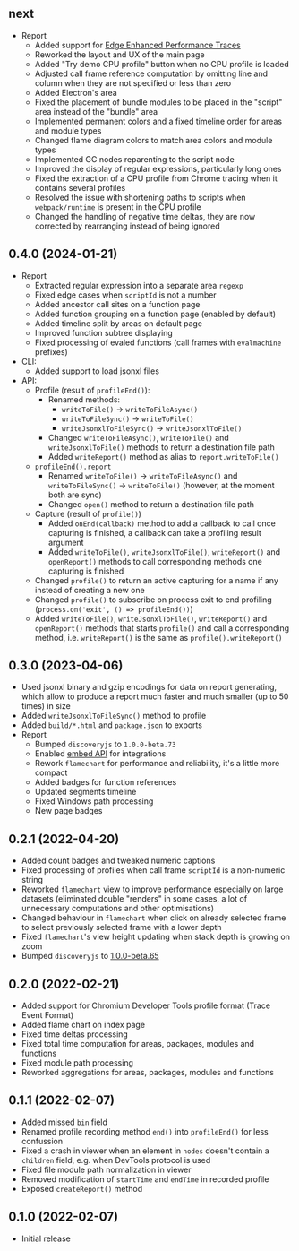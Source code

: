 ## next

- Report
    - Added support for [Edge Enhanced Performance Traces](https://learn.microsoft.com/en-us/microsoft-edge/devtools-guide-chromium/experimental-features/share-traces)
    - Reworked the layout and UX of the main page
    - Added "Try demo CPU profile" button when no CPU profile is loaded
    - Adjusted call frame reference computation by omitting line and column when they are not specified or less than zero
    - Added Electron's area
    - Fixed the placement of bundle modules to be placed in the "script" area instead of the "bundle" area
    - Implemented permanent colors and a fixed timeline order for areas and module types
    - Changed flame diagram colors to match area colors and module types
    - Implemented GC nodes reparenting to the script node
    - Improved the display of regular expressions, particularly long ones
    - Fixed the extraction of a CPU profile from Chrome tracing when it contains several profiles
    - Resolved the issue with shortening paths to scripts when `webpack/runtime` is present in the CPU profile
    - Changed the handling of negative time deltas, they are now corrected by rearranging instead of being ignored

## 0.4.0 (2024-01-21)

- Report
    - Extracted regular expression into a separate area `regexp`
    - Fixed edge cases when `scriptId` is not a number
    - Added ancestor call sites on a function page
    - Added function grouping on a function page (enabled by default)
    - Added timeline split by areas on default page
    - Improved function subtree displaying
    - Fixed processing of evaled functions (call frames with `evalmachine` prefixes)
- CLI:
    - Added support to load jsonxl files
- API:
    - Profile (result of `profileEnd()`):
        - Renamed methods:
            - `writeToFile()` -> `writeToFileAsync()`
            - `writeToFileSync()` -> `writeToFile()`
            - `writeJsonxlToFileSync()` -> `writeJsonxlToFile()`
        - Changed `writeToFileAsync()`, `writeToFile()` and `writeJsonxlToFile()` methods to return a destination file path
        - Added `writeReport()` method as alias to `report.writeToFile()`
    - `profileEnd().report`
        - Renamed `writeToFile()` -> `writeToFileAsync()` and `writeToFileSync()` -> `writeToFile()` (however, at the moment both are sync)
        - Changed `open()` method to return a destination file path
    - Capture (result of `profile()`)
        - Added `onEnd(callback)` method to add a callback to call once capturing is finished, a callback can take a profiling result argument
        - Added `writeToFile()`, `writeJsonxlToFile()`, `writeReport()` and `openReport()` methods to call corresponding methods one capturing is finished
    - Changed `profile()` to return an active capturing for a name if any instead of creating a new one
    - Changed `profile()` to subscribe on process exit to end profiling (`process.on('exit', () => profileEnd())`)
    - Added `writeToFile()`, `writeJsonxlToFile()`, `writeReport()` and `openReport()` methods that starts `profile()` and call a corresponding method, i.e. `writeReport()` is the same as `profile().writeReport()`

## 0.3.0 (2023-04-06)

- Used jsonxl binary and gzip encodings for data on report generating, which allow to produce a report much faster and much smaller (up to 50 times) in size
- Added `writeJsonxlToFileSync()` method to profile
- Added `build/*.html` and `package.json` to exports
- Report
    - Bumped `discoveryjs` to `1.0.0-beta.73`
    - Enabled [embed API](https://github.com/discoveryjs/discovery/blob/master/docs/embed.md) for integrations
    - Rework `flamechart` for performance and reliability, it's a little more compact
    - Added badges for function references
    - Updated segments timeline
    - Fixed Windows path processing
    - New page badges

## 0.2.1 (2022-04-20)

- Added count badges and tweaked numeric captions
- Fixed processing of profiles when call frame `scriptId` is a non-numeric string
- Reworked `flamechart` view to improve performance especially on large datasets (eliminated double "renders" in some cases, a lot of unnecessary computations and other optimisations)
- Changed behaviour in `flamechart` when click on already selected frame to select previously selected frame with a lower depth
- Fixed `flamechart`'s view height updating when stack depth is growing on zoom
- Bumped `discoveryjs` to [1.0.0-beta.65](https://github.com/discoveryjs/discovery/releases/tag/v1.0.0-beta.65)

## 0.2.0 (2022-02-21)

- Added support for Chromium Developer Tools profile format (Trace Event Format)
- Added flame chart on index page
- Fixed time deltas processing
- Fixed total time computation for areas, packages, modules and functions
- Fixed module path processing
- Reworked aggregations for areas, packages, modules and functions

## 0.1.1 (2022-02-07)

- Added missed `bin` field
- Renamed profile recording method `end()` into `profileEnd()` for less confussion
- Fixed a crash in viewer when an element in `nodes` doesn't contain a `children` field, e.g. when DevTools protocol is used
- Fixed file module path normalization in viewer
- Removed modification of `startTime` and `endTime` in recorded profile
- Exposed `createReport()` method

## 0.1.0 (2022-02-07)

- Initial release
